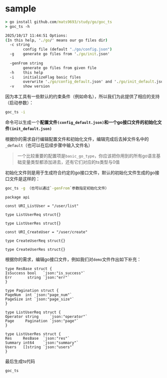 # sample

```cmd
> go install github.com/mats9693/study/go/goc_ts
> goc_ts -h

2025/10/17 11:44:51 Options: 
(In this help, './go/' means our go files dir)
  -c string
        config file (default "./go/config.json")
  -g    generate go files from './go/init.json'
        
  -genFrom string
        generate go files from given file
  -h    this help
  -i    initializeFlag basic files
        overwrite './go/config_default.json' and './go/init_default.json'
  -v    show version
```

因为本工具有一些默认的约束条件（例如命名），所以我们为此提供了相应的支持（启动参数）：  
```cmd
goc_ts -i
```
命令可以生成一个**配置文件`(config_default.json)`**和一个**go接口文件的初始化文件`(init_default.json)`**

根据你的需求自行编辑配置文件和初始化文件，编辑完成后去掉文件名中的`_default`（也可以在后续步骤中输入文件名）
> 一个比较重要的配置项是`basic_go_type`，你应该把你用到的所有go语言基础变量类型都添加进去，还有它们对应的ts类型与0值

初始化文件则是用于生成符合约定的go接口文件，默认的初始化文件生成的go接口文件是这样的：  
```cmd
goc_ts -g （也可以通过`-genFrom`参数指定初始化文件）
```

```code
package api

const URI_ListUser = "/user/list"

type ListUserReq struct{}

type ListUserRes struct{}

const URI_CreateUser = "/user/create"

type CreateUserReq struct{}

type CreateUserRes struct{}
```

根据你的需求，编辑go接口文件，例如我们对`demo`文件作出如下补充：

```code
type ResBase struct {
IsSuccess bool   `json:"is_success"`
Err       string `json:"err"`
}

type Pagination struct {
PageNum  int `json:"page_num"`
PageSize int `json:"page_size"`
}

type ListUserReq struct {
Operator string     `json:"operator"`
Page     Pagination `json:"page"`
}

type ListUserRes struct {
Res     ResBase  `json:"res"`
Summary int64    `json:"summary"`
Users   []string `json:"users"`
}
```

最后生成ts代码
```cmd
goc_ts
```
